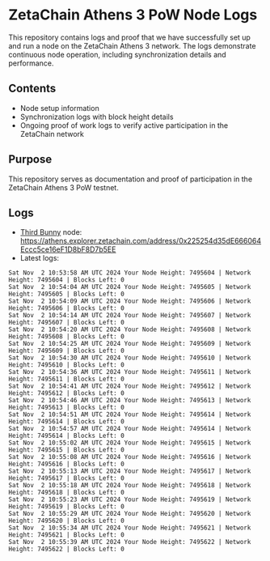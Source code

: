 # ZetaChain Athens 3 PoW Node Logs
This repository contains logs and proof that we have successfully set up and run a node on the ZetaChain Athens 3 network. The logs demonstrate continuous node operation, including synchronization details and performance.

## Contents
- Node setup information
- Synchronization logs with block height details
- Ongoing proof of work logs to verify active participation in the ZetaChain network

## Purpose
This repository serves as documentation and proof of participation in the ZetaChain Athens 3 PoW testnet.

## Logs

- [Third Bunny](https://thirdbunny.xyz/) node: https://athens.explorer.zetachain.com/address/0x225254d35dE666064Eccc5ce16eF1D8bF8D7b5EE
- Latest logs:
```
Sat Nov  2 10:53:58 AM UTC 2024 Your Node Height: 7495604 | Network Height: 7495604 | Blocks Left: 0
Sat Nov  2 10:54:04 AM UTC 2024 Your Node Height: 7495605 | Network Height: 7495605 | Blocks Left: 0
Sat Nov  2 10:54:09 AM UTC 2024 Your Node Height: 7495606 | Network Height: 7495606 | Blocks Left: 0
Sat Nov  2 10:54:14 AM UTC 2024 Your Node Height: 7495607 | Network Height: 7495607 | Blocks Left: 0
Sat Nov  2 10:54:20 AM UTC 2024 Your Node Height: 7495608 | Network Height: 7495608 | Blocks Left: 0
Sat Nov  2 10:54:25 AM UTC 2024 Your Node Height: 7495609 | Network Height: 7495609 | Blocks Left: 0
Sat Nov  2 10:54:30 AM UTC 2024 Your Node Height: 7495610 | Network Height: 7495610 | Blocks Left: 0
Sat Nov  2 10:54:36 AM UTC 2024 Your Node Height: 7495611 | Network Height: 7495611 | Blocks Left: 0
Sat Nov  2 10:54:41 AM UTC 2024 Your Node Height: 7495612 | Network Height: 7495612 | Blocks Left: 0
Sat Nov  2 10:54:46 AM UTC 2024 Your Node Height: 7495613 | Network Height: 7495613 | Blocks Left: 0
Sat Nov  2 10:54:51 AM UTC 2024 Your Node Height: 7495614 | Network Height: 7495614 | Blocks Left: 0
Sat Nov  2 10:54:57 AM UTC 2024 Your Node Height: 7495614 | Network Height: 7495614 | Blocks Left: 0
Sat Nov  2 10:55:02 AM UTC 2024 Your Node Height: 7495615 | Network Height: 7495615 | Blocks Left: 0
Sat Nov  2 10:55:08 AM UTC 2024 Your Node Height: 7495616 | Network Height: 7495616 | Blocks Left: 0
Sat Nov  2 10:55:13 AM UTC 2024 Your Node Height: 7495617 | Network Height: 7495617 | Blocks Left: 0
Sat Nov  2 10:55:18 AM UTC 2024 Your Node Height: 7495618 | Network Height: 7495618 | Blocks Left: 0
Sat Nov  2 10:55:23 AM UTC 2024 Your Node Height: 7495619 | Network Height: 7495619 | Blocks Left: 0
Sat Nov  2 10:55:29 AM UTC 2024 Your Node Height: 7495620 | Network Height: 7495620 | Blocks Left: 0
Sat Nov  2 10:55:34 AM UTC 2024 Your Node Height: 7495621 | Network Height: 7495621 | Blocks Left: 0
Sat Nov  2 10:55:39 AM UTC 2024 Your Node Height: 7495622 | Network Height: 7495622 | Blocks Left: 0
```
